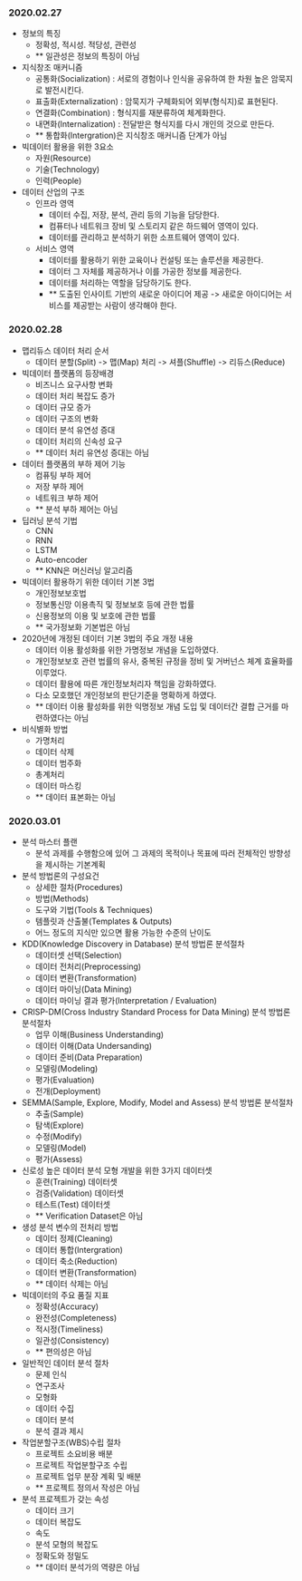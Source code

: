 ### 2020.02.27
- 정보의 특징
  - 정확성, 적시성. 적당성, 관련성
  - ** 일관성은 정보의 특징이 아님
- 지식창조 매커니즘
  - 공통화(Socialization) : 서로의 경험이나 인식을 공유하여 한 차원 높은 암묵지로 발전시킨다.
  - 표출화(Externalization) : 암묵지가 구체화되어 외부(형식지)로 표현된다.
  - 연결화(Combination) : 형식지를 재분류하여 체계화한다.
  - 내면화(Internalization) : 전달받은 형식지를 다시 개인의 것으로 만든다.
  - ** 통합화(Intergration)은 지식창조 매커니즘 단계가 아님
- 빅데이터 활용을 위한 3요소
  - 자원(Resource)
  - 기술(Technology)
  - 인력(People)
- 데이터 산업의 구조
  - 인프라 영역
    - 데이터 수집, 저장, 분석, 관리 등의 기능을 담당한다.
    - 컴퓨터나 네트워크 장비 및 스토리지 같은 하드웨어 영역이 있다.
    - 데이터를 관리하고 분석하기 위한 소프트웨어 영역이 있다.
  - 서비스 영역
    - 데이터를 활용하기 위한 교육이나 컨설팅 또는 솔루션을 제공한다.
    - 데이터 그 자체를 제공하거나 이를 가공한 정보를 제공한다.
    - 데이터를 처리하는 역할을 담당하기도 한다.
    - ** 도출된 인사이트 기반의 새로운 아이디어 제공 -> 새로운 아이디어는 서비스를 제공받는 사람이 생각해야 한다.

### 2020.02.28
- 맵리듀스 데이터 처리 순서
  - 데이터 분할(Split) -> 맵(Map) 처리 -> 셔플(Shuffle) -> 리듀스(Reduce)
- 빅데이터 플랫폼의 등장배경
  - 비즈니스 요구사항 변화
  - 데이터 처리 복잡도 증가
  - 데이터 규모 증가
  - 데이터 구조의 변화
  - 데이터 분석 유연성 증대
  - 데이터 처리의 신속성 요구
  - ** 데이터 처리 유연성 증대는 아님
- 데이터 플랫폼의 부하 제어 기능
  - 컴퓨팅 부하 제어
  - 저장 부하 제어
  - 네트워크 부하 제어
  - ** 분석 부하 제어는 아님
- 딥러닝 분석 기법
  - CNN
  - RNN
  - LSTM
  - Auto-encoder
  - ** KNN은 머신러닝 알고리즘
- 빅데이터 활용하기 위한 데이터 기본 3법
  - 개인정보보호법
  - 정보통신망 이용촉직 및 정보보호 등에 관한 법률
  - 신용정보의 이용 및 보호에 관한 법률
  - ** 국가정보화 기본법은 아님
- 2020년에 개정된 데이터 기본 3법의 주요 개정 내용
  - 데이터 이용 활성화를 위한 가명정보 개념을 도입하였다.
  - 개인정보보호 관련 법률의 유사, 중복된 규정을 정비 및 거버넌스 체계 효율화를 이루었다.
  - 데이터 활용에 따른 개인정보처리자 책임을 강화하였다.
  - 다소 모호했던 개인정보의 판단기준을 명확하게 하였다.
  - ** 데이터 이용 활성화를 위한 익명정보 개념 도입 및 데이터간 결합 근거를 마련하였다는 아님
- 비식별화 방법
  - 가명처리
  - 데이터 삭제
  - 데이터 범주화
  - 총계처리
  - 데이터 마스킹
  - ** 데이터 표본화는 아님

### 2020.03.01
- 분석 마스터 플랜
  - 분석 과제를 수행함으에 있어 그 과제의 목적이나 목표에 따러 전체적인 방향성을 제시하는 기본계획
- 분석 방법론의 구성요건
  - 상세한 절차(Procedures)
  - 방법(Methods)
  - 도구와 기법(Tools & Techniques)
  - 템플릿과 산출불(Templates & Outputs)
  - 어느 정도의 지식만 있으면 활용 가능한 수준의 난이도
- KDD(Knowledge Discovery in Database) 분석 방법론 분석절차
  - 데이터셋 선택(Selection)
  - 데이터 전처리(Preprocessing)
  - 데이터 변환(Transformation)
  - 데이터 마이닝(Data Mining)
  - 데이터 마이닝 결과 평가(Interpretation / Evaluation)
- CRISP-DM(Cross Industry Standard Process for Data Mining) 분석 방법론 분석절차
  - 업무 이해(Business Understanding)
  - 데이터 이해(Data Undersanding)
  - 데이터 준비(Data Preparation)
  - 모델링(Modeling)
  - 평가(Evaluation)
  - 전개(Deployment)
- SEMMA(Sample, Explore, Modify, Model and Assess) 분석 방법론 분석절차
  - 추출(Sample)
  - 탐색(Explore)
  - 수정(Modify)
  - 모델링(Model)
  - 평가(Assess)
- 신로성 높은 데이터 분석 모형 개발을 위한 3가지 데이터셋
  - 훈련(Training) 데이터셋
  - 검증(Validation) 데이터셋
  - 테스트(Test) 데이터셋
  - ** Verification Dataset은 아님
- 생성 분석 변수의 전처리 방법
  - 데이터 정제(Cleaning)
  - 데이터 통합(Intergration)
  - 데이터 축소(Reduction)
  - 데이터 변환(Transformation)
  - ** 데이터 삭제는 아님
- 빅데이터의 주요 품질 지표
  - 정확성(Accuracy)
  - 완전성(Completeness)
  - 적시정(Timeliness)
  - 일관성(Consistency)
  - ** 편의성은 아님
- 일반적인 데이터 분석 절차
  - 문제 인식
  - 연구조사
  - 모형화
  - 데이터 수집
  - 데이터 분석
  - 분석 결과 제시
- 작업분할구조(WBS)수립 절차
  - 프로젝트 소요비용 배분
  - 프로젝트 작업분할구조 수립
  - 프로젝트 업무 분장 계획 및 배분
  - ** 프로젝트 정의서 작성은 아님
- 분석 프로젝트가 갖는 속성
  - 데이터 크기
  - 데이터 복잡도
  - 속도
  - 분석 모형의 복잡도
  - 정확도와 정밀도
  - ** 데이터 분석가의 역량은 아님